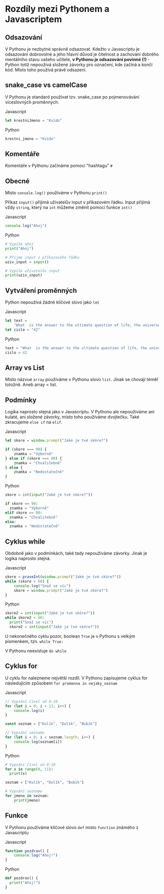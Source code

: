 # Rozdíly mezi Pythonem a Javascriptem

## Odsazování

V Pythonu je nezbytné správně odsazovat. Kdežto v Javascriptu je odsazování dobrovolné a jeho hlavní důvod je čitelnost a zachování dobrého mentálního stavu vašeho učitele, **v Pythonu je odsazování povinné (!)** - Python totiž nepoužívá složené závorky pro označení, kde začíná a končí kód. Místo toho používá právě odsazení.

## snake_case vs camelCase

V Pythonu je standard používat tzv. snake_case po pojmenovávání víceslovných proměnných.

Javascript

```js
let krestniJmeno = "Kvído"
```

Python

```python
krestni_jmeno = "Kvído"
```

## Komentáře

Komentáře v Pythonu začínáme pomocí "hashtagu" `#`

## Obecné

Místo `console.log()` používáme v Pythonu `print()`

Příkaz `input()` přijímá uživatelův input v příkazovém řádku. Input přijímá vždy `string`, který na `int` můžeme změnit pomocí funkce `int()`

Javascript

```js
console.log("Ahoj")
```

Python

```python
# Vypíše ahoj
print("Ahoj")

# Přijme input z příkazového řádku
uziv_input = input()

# Vypíše uživatelův input
print(uziv_input)

```

## Vytváření proměnných

Python nepoužívá žádné klíčové slovo jako `let`

Javascript

```js
let text =
    "What  is the answer to the ultimate question of life, the universe, and everything"
let cislo = "42"
```

Python

```python
text = "What  is the answer to the ultimate question of life, the universe, and everything"
cislo = 42
```

## Array vs List

Místo názvue `array` používáme v Pythonu slovo `list`. Jinak se chovájí téměř totožně. Aneb array = list.

## Podmínky

Logika naprosto stejná jako v Javascriptu. V Pythonu ale nepoužíváme ani kulaté, ani složené závorky, místo toho používáme dvojtečku. Také zkracujeme `else if` na `elif`.

Javascript

```js
let skore = window.prompt("Jaké je tvé skóre?")

if (skore === 90) {
    znamka = "Výborně"
} else if (skore === 80) {
    znamka = "Chvalitebně"
} else {
    znamka = "Nedostatečně"
}
```

Python

```python
skore = int(input("Jaké je tvé skóre?"))

if skore == 90:
  znamka = "Výborně"
elif skore == 80:
  znamka = "Chvalitebně"
else:
  znamka = "Nedostatečně"
```

## Cyklus while

Obdobně jako v podmínkách, také tady nepoužíváme závorky. Jinak je logika naprosto stejná.

Javascript

```js
skore = praseInt(window.prompt("Jaké je tvé skóre?"))
while (skore > 60) {
    console.log("Snaž se víc")
    skore = window.prompt("Jaké je tvé skóre?")
}
```

Python

```python
skore2 = int(input("Jaké je tvé skóre?"))
while skore2 < 60:
  print("Snaž se víc")
  skore2 = int(input("Jaké je tvé skóre?"))
```

U nekonečného cyklu pozor, boolean `True` je v Pythonu s velkým písmenkem, tzn. `while True:`

V Pythonu neexistuje `do while`

## Cyklus for

U cyklu for nalezneme největší rozdíl. V Pythonu zapisujeme cyklus for následujícím způsobem `for promenna in nejaky_seznam`

Javascript

```js
// Vypsání čísel od 0-10
for (let i = 0; i < 11; i++) {
    console.log(i)
}

const seznam = ["Kulík", "Dulík", "Bubík"]

// Vypsání seznamu
for (let i = 0; i < seznam.length; i++) {
    console.log(seznam[i])
}
```

Python

```python
# Vypsání čísel od 0-10
for x in range(0, 11):
  print(x)

seznam = ["Kulík", "Dulík", "Bubík"]

# Vypsání seznamu
for jmeno in seznam:
    print(jmeno)
```

## Funkce

V Pythonu používáme klíčové slovo `def` místo `function` známého z Javascriptu

Javascript

```js
function pozdrav() {
    console.log("Ahoj!")
}
```

Python

```python
def pozdrav() {
  print("Ahoj!")
}
```
